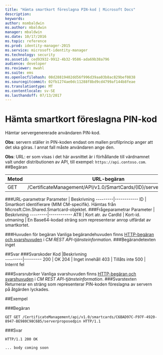 ```yaml
---
title: "Hämta smartkort föreslagna PIN-kod | Microsoft Docs"
description: 
keywords: 
author: msmbaldwin
ms.author: mbaldwin
manager: mbaldwin
ms.date: 10/17/2016
ms.topic: reference
ms.prod: identity-manager-2015
ms.service: microsoft-identity-manager
ms.technology: security
ms.assetid: ced93932-9912-4b32-9586-ada69b38a796
audience: developer
ms.reviewer: mwahl
ms.suite: ems
ms.openlocfilehash: 08d28819402dd56f996d39aa03b8ac829bef0838
ms.sourcegitcommit: 02fb1274ae0dc11288f8bd9cd4799af144b8feae
ms.translationtype: MT
ms.contentlocale: sv-SE
ms.lasthandoff: 07/13/2017
---
```

# <a name="get-smartcard-proposed-pin"></a>Hämta smartkort föreslagna PIN-kod
Hämtar servergenererade användaren PIN-kod.

**Obs**: servern ställer in PIN-koden endast om mallen profilprincip anger att det ska göras. I annat fall måste användaren ange den.

**Obs**: URL: er som visas i det här avsnittet är i förhållande till värdnamnet valt under distributionen av API, till exempel: `https://api.contoso.com`.
##<a name="request"></a>Begäran


Metod  |URL-begäran  
---------|---------
GET     |/CertificateManagement/API/v1.0/SmartCards/{ID}/serverproposedpin

###<a name="url-parameters"></a>URL-parametrar
Parameter | Beskrivning
---------|------------
ID | Smartkort identifierare (MIM CM-specifik). Hämtas från Microsft.Clm.Shared.Smartcard-objektet.
###<a name="query-parameters"></a>Frågeparametrar
Parameter | Beskrivning
---------|------------
ATR | Kort atr.
av CardId | Kort-id.
utmaning | En Base64-kodad sträng som representerar anrop utfärdat av smartkortet.

###<a name="request-headers"></a>Huvuden för begäran
Vanliga begärandehuvuden finns [HTTP-begäran och svarshuvuden](certificate-management-rest-api-service-details.md#http-request-and-response-headers) i *CM REST API-tjänsteinformation*.
###<a name="request-body"></a>Begärandetexten
inget

##<a name="response"></a>Svar
###<a name="response-codes"></a>Svarskoder
Kod  |Beskrivning  
---------|---------
200     | OK
204 | Inget innehåll
403 | Tillåts inte
500 | Internt fel

###<a name="response-headers"></a>Svarsrubriker
Vanliga svarshuvuden finns [HTTP-begäran och svarshuvuden](certificate-management-rest-api-service-details.md#http-request-and-response-headers) i *CM REST API-tjänsteinformation*.
###<a name="response-body"></a>Svarstexten
Returnerar en sträng som representerar PIN-koden föreslagna av servern på åtgärden lyckades.

##<a name="example"></a>Exempel

###<a name="request"></a>Begäran
```
GET GET /CertificateManagement/api/v1.0/smartcards/C6BAD97C-F97F-4920-8947-BE980C98C6B5/serverproposedpin HTTP/1.1
```
###<a name="response"></a>Svar
```
HTTP/1.1 200 OK

... body coming soon
```       
